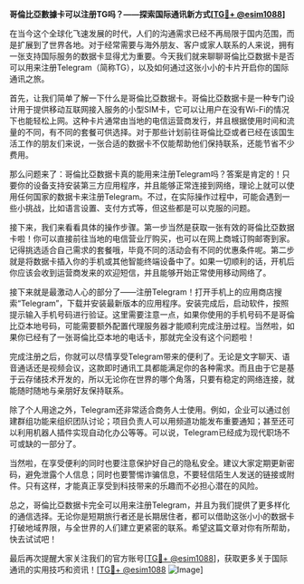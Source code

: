**哥倫比亞數據卡可以注册TG吗？——探索国际通讯新方式[[TG💪+ @esim1088](https://t.me/s/esim1088)]**

在当今这个全球化飞速发展的时代，人们的沟通需求已经不再局限于国内范围，而是扩展到了世界各地。对于经常需要与海外朋友、客户或家人联系的人来说，拥有一张支持国际服务的数据卡显得尤为重要。今天我们就来聊聊哥倫比亞数据卡是否可以用来注册Telegram（简称TG），以及如何通过这张小小的卡片开启你的国际通讯之旅。

首先，让我们简单了解一下什么是哥倫比亞数据卡。哥倫比亞数据卡是一种专门设计用于提供移动互联网接入服务的小型SIM卡，它可以让用户在没有Wi-Fi的情况下也能轻松上网。这种卡片通常由当地的电信运营商发行，并且根据使用时间和流量的不同，有不同的套餐可供选择。对于那些计划前往哥倫比亞或者已经在该国生活工作的朋友们来说，一张合适的数据卡不仅能帮助他们保持联系，还能节省不少费用。

那么问题来了：哥倫比亞数据卡真的能用来注册Telegram吗？答案是肯定的！只要你的设备支持安装第三方应用程序，并且能够正常连接到网络，理论上就可以使用任何国家的数据卡来注册Telegram。不过，在实际操作过程中，可能会遇到一些小挑战，比如语言设置、支付方式等，但这些都是可以克服的问题。

接下来，我们来看看具体的操作步骤。第一步当然是获取一张有效的哥倫比亞数据卡啦！你可以直接前往当地的电信营业厅购买，也可以在网上商城订购邮寄到家。记得挑选适合自己需求的套餐哦，毕竟不同的活动会有不同的优惠条件呢。第二步就是将数据卡插入你的手机或其他智能终端设备中了。如果一切顺利的话，开机后你应该会收到运营商发来的欢迎短信，并且能够开始正常使用移动网络了。

接下来就是最激动人心的部分了——注册Telegram！打开手机上的应用商店搜索“Telegram”，下载并安装最新版本的应用程序。安装完成后，启动软件，按照提示输入手机号码进行验证。这里需要注意一点，如果你使用的手机号码不是哥倫比亞本地号码，可能需要额外配置代理服务器才能顺利完成注册过程。当然啦，如果你已经有了一张哥倫比亞本地的电话卡，那就完全没有这个问题啦！

完成注册之后，你就可以尽情享受Telegram带来的便利了。无论是文字聊天、语音通话还是视频会议，这款即时通讯工具都能满足你的各种需求。而且由于它是基于云存储技术开发的，所以无论你在世界的哪个角落，只要有稳定的网络连接，就能随时随地与亲朋好友保持联系。

除了个人用途之外，Telegram还非常适合商务人士使用。例如，企业可以通过创建群组功能来组织团队讨论；项目负责人可以用频道功能发布重要通知；甚至还可以利用机器人插件实现自动化办公等等。可以说，Telegram已经成为现代职场不可或缺的一部分了。

当然啦，在享受便利的同时也要注意保护好自己的隐私安全。建议大家定期更新密码，避免泄露个人信息；同时也要警惕诈骗信息，不要轻信陌生人发送的链接或附件。只有这样，才能真正享受到科技带来的乐趣而不必担心潜在的风险。

总之，哥倫比亞数据卡完全可以用来注册Telegram，并且为我们提供了更多样化的通信选择。无论你是短期旅行者还是长期居住者，都可以借助这张小小的数据卡打破地域界限，与全世界的人们建立更紧密的联系。希望这篇文章对你有所帮助，快去试试吧！

最后再次提醒大家关注我们的官方账号[[TG💪+ @esim1088](https://t.me/s/esim1088)]，获取更多关于国际通讯的实用技巧和资讯！[[TG💪+ @esim1088](https://t.me/s/esim1088) ![Image](https://i.postimg.cc/4NQfJmqS/Snipaste-2025-05-13-00-14-12.png)]